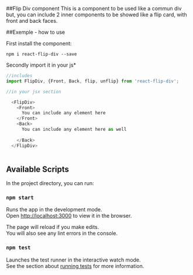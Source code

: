 ##Flip Div component
This is a component to be used like a commun div but, you can include 2 inner components to be showed like a
flip card, with front and back faces.

##Exemple - how to use

First install the component:

`npm i react-flip-div --save`

Secondly import it in your js*

```javascript
//includes 
import FlipDiv, {Front, Back, flip, unflip} from 'react-flip-div';

//in your jsx section

  <FlipDiv>
    <Front>
      You can include any element here
    </Front>
    <Back>
      You can include any element here as well
      
    </Back>
  </FlipDiv>
        
```


## Available Scripts

In the project directory, you can run:

### `npm start`

Runs the app in the development mode.<br>
Open [http://localhost:3000](http://localhost:3000) to view it in the browser.

The page will reload if you make edits.<br>
You will also see any lint errors in the console.

### `npm test`

Launches the test runner in the interactive watch mode.<br>
See the section about [running tests](#running-tests) for more information.
